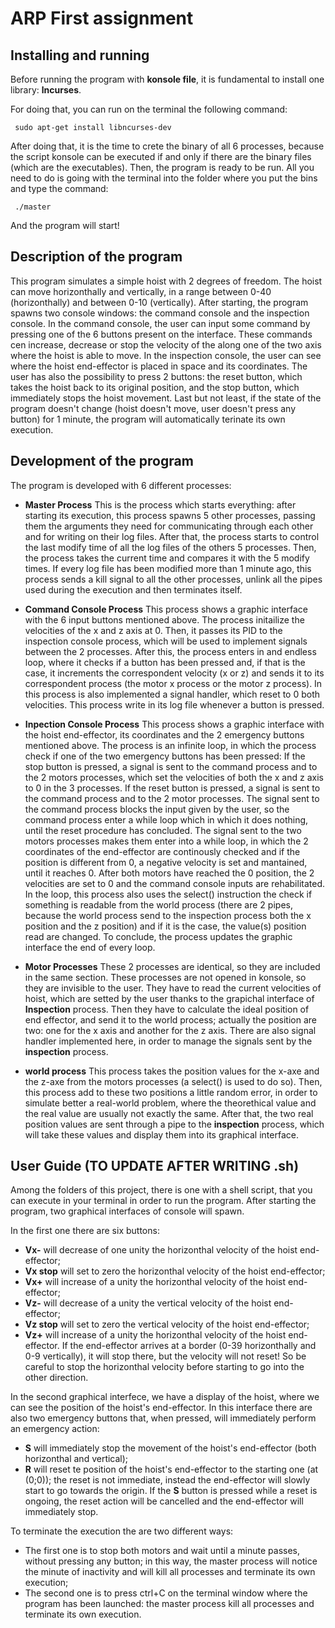 # ARP First assignment

Installing and running
----------------------------------------------
Before running the program with **konsole file**, it is fundamental to install one library:
**lncurses**.

For doing that, you can run on the terminal the following command:

``` sudo apt-get install libncurses-dev```

After doing that, it is the time to crete the binary of all 6 processes, because the script konsole can be executed if and only if there are the binary files (which are the executables).
Then, the program is ready to be run. All you need to do is going with the terminal into the folder where you put the bins and type the command:

``` ./master```

And the program will start!

Description of the program
----------------------------------------------
This program simulates a simple hoist with 2 degrees of freedom.
The hoist can move horizonthally and vertically, in a range between 0-40 (horizonthally) and between 0-10 (vertically).
After starting, the program spawns two console windows: the command console and the inspection console.
In the command console, the user can input some command by pressing one of the 6 buttons present on the interface. These commands cen increase, decrease or stop the velocity of the along one of the two axis where the hoist is able to move.
In the inspection console, the user can see where the hoist end-effector is placed in space and its coordinates. The user has also the possibility to press 2 buttons: the reset button, which takes the hoist back to its original position, and the stop button, which immediately stops the hoist movement.
Last but not least, if the state of the program doesn't change (hoist doesn't move, user doesn't press any button) for 1 minute, the program will automatically terinate its own execution.

Development of the program
----------------------------------------------

The program is developed with 6 different processes:

* **Master Process**
This is the process which starts everything: after starting its execution, this process spawns 5 other processes, passing them the arguments they need for communicating through each other and for writing on their log files.
After that, the process starts to control the last modify time of all the log files of the others 5 processes. Then, the process takes the current time and compares it with the 5 modify times.
If every log file has been modified more than 1 minute ago, this process sends a kill signal to all the other processes, unlink all the pipes used during the execution and then terminates itself.

* **Command Console Process**
This process shows a graphic interface with the 6 input buttons mentioned above. The process initailize the velocities of the x and z axis at 0. Then, it passes its PID to the inspection console process, which will be used to implement signals between the 2 processes. After this, the process enters in and endless loop, where it checks if a button has been pressed and, if that is the case, it increments the correspondent velocity (x or z) and sends it to its correspondent process (the motor x process or the motor z process).
In this process is also implemented a signal handler, which reset to 0 both velocities.
This process write in its log file whenever a button is pressed.

* **Inpection Console Process**
This process shows a graphic interface with the hoist end-effector, its coordinates and the 2 emergency buttons mentioned above. The process is an infinite loop, in which the process check if one of the two emergency buttons has been pressed:
If the stop button is pressed, a signal is sent to the command process and to the 2 motors processes, which set the velocities of both the x and z axis to 0 in the 3 processes.
If the reset button is pressed, a signal is sent to the command process and to the 2 motor processes. The signal sent to the command process blocks the input given by the user, so the command process enter a while loop which in which it does nothing, until the reset procedure has concluded. The signal sent to the two motors processes makes them enter into a while loop, in which the 2 coordinates of the end-effector are continously checked and if the position is different from 0, a negative velocity is set and mantained, until it reaches 0.
After both motors have reached the 0 position, the 2 velocities are set to 0 and the command console inputs are rehabilitated.
In the loop, this process also uses the select() instruction the check if something is readable from the world process (there are 2 pipes, because the world process send to the inspection process both the x position and the z position) and if it is the case, the value(s) position read are changed.
To conclude, the process updates the graphic interface the end of every loop.

* **Motor Processes**
These 2 processes are identical, so they are included in the same section.
These processes are not opened in konsole, so they are invisible to the user. They have to read the current velocities of hoist, which are setted by the user thanks to the grapichal interface of **Inspection** process. Then they have to calculate the ideal position of end effector, and send it to the world process; actually the position are two: one for the x axis and another for the z axis.
There are also signal handler implemented here, in order to manage the signals sent by the **inspection** process.

* **world process**
This process takes the position values for the x-axe and the z-axe from the motors processes (a select() is used to do so). Then, this process add to these two positions a little random error, in order to simulate better a real-world problem, where the theorethical value and the real value are usually not exactly the same. After that, the two real position values are sent through a pipe to the **inspection** process, which will take these values and display them into its graphical interface.

User Guide (TO UPDATE AFTER WRITING .sh)
----------------------------------------------
Among the folders of this project, there is one with a shell script, that you can execute in your terminal in order to run the program.
After starting the program, two graphical interfaces of console will spawn.

In the first one there are six buttons:
* **Vx-** will decrease of one unity the horizonthal velocity of the hoist end-effector;
* **Vx stop** will set to zero the horizonthal velocity of the hoist end-effector;
* **Vx+** will increase of a unity the horizonthal velocity of the hoist end-effector;
* **Vz-** will decrease of a unity the vertical velocity of the hoist end-effector;
* **Vz stop** will set to zero the vertical velocity of the hoist end-effector;
* **Vz+** will increase of a unity the horizonthal velocity of the hoist end-effector.
If the end-effector arrives at a border (0-39 horizonthally and 0-9 vertically), it will stop there, but the velocity will not reset! So be careful to stop the horizonthal velocity before starting to go into the other direction.

In the second graphical interfece, we have a display of the hoist, where we can see the position of the hoist's end-effector. In this interface there are also two emergency buttons  that, when pressed, will immediately perform an emergency action:
* **S** will immediately stop the movement of the hoist's end-effector (both horizonthal and vertical);
* **R** will reset te position of the hoist's end-effector to the starting one (at (0;0)); the reset is not immediate, instead the end-effector will slowly start to go towards the origin.
If the **S** button is pressed while a reset is ongoing, the reset action will be cancelled and the end-effector will immediately stop.

To terminate the execution the are two different ways:
* The first one is to stop both motors and wait until a minute passes, without pressing any button; in this way, the master process will notice the minute of inactivity and will kill all processes and terminate its own execution;
* The second one is to press ctrl+C on the terminal window where the program has been launched: the master process kill all processes and terminate its own execution.
